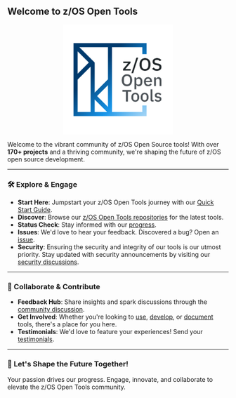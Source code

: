 ## Welcome to z/OS Open Tools

<p align="center">
  <img src="profile/zosopentools_box.png" alt="z/OS Open Tools Community" height="250em" style="display: block; margin-left: auto; margin-right: auto;"/>
</p>

  Welcome to the vibrant community of z/OS Open Source tools! With over **170+ projects** and a thriving community, we're shaping the future of z/OS open source development.


---

### 🛠️ Explore & Engage

- **Start Here**: Jumpstart your z/OS Open Tools journey with our [Quick Start Guide](https://zosopentools.github.io/meta/#/Guides/QuickStart.md).
- **Discover**: Browse our [z/OS Open Tools repositories](https://github.com/orgs/ZOSOpenTools/repositories) for the latest tools.
- **Status Check**: Stay informed with our [progress](https://zosopentools.github.io/meta/#/Progress).
- **Issues**: We'd love to hear your feedback. Discovered a bug? Open an [issue](https://github.com/ZOSOpenTools/meta/issues).
- **Security**: Ensuring the security and integrity of our tools is our utmost priority. Stay updated with security announcements by visiting our [security discussions](https://github.com/orgs/ZOSOpenTools/discussions/categories/security).
---

### 🤝 Collaborate & Contribute

- **Feedback Hub**: Share insights and spark discussions through the [community discussion](https://github.com/orgs/ZOSOpenTools/discussions/categories/security).
- **Get Involved**: Whether you're looking to [use](https://zosopentools.github.io/meta/#/Guides/ThePackageManager.md), [develop](https://zosopentools.github.io/meta/#/Guides/developing.md), or [document](https://zosopentools.github.io/meta/#/UpdateDocs.md) tools, there's a place for you here.
- **Testimonials**: We'd love to feature your experiences! Send your [testimonials](mailto:fultonm@ca.ibm.com).

---

### 📣 Let's Shape the Future Together!

Your passion drives our progress. Engage, innovate, and collaborate to elevate the z/OS Open Tools community.

